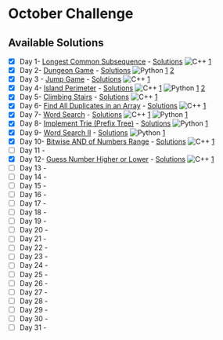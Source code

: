 # October Challenge

## Available Solutions
- [x] Day 1- [Longest Common Subsequence](https://leetcode.com/problems/longest-common-subsequence/) - [Solutions](./day-1/readme.md) ![C++](https://img.shields.io/badge/C++-3-blue?style=social&logo=cplusplus)  [1](./day-1/solution1.cpp)  
- [x] Day 2- [Dungeon Game](https://leetcode.com/problems/dungeon-game/) - [Solutions](./day-2/readme.md) ![Python](https://img.shields.io/badge/Python-2-yellow?style=social&logo=python)  [1](./day-2/solution1.py) [2](./day-2/solution2.py) 
- [x] Day 3 -  [Jump Game](https://leetcode.com/problems/jump-game/) - [Solutions](./day-3/readme.md) ![C++](https://img.shields.io/badge/C++-3-blue?style=social&logo=cplusplus)  [1](./day-3/solution.cpp)  
- [x] Day 4- [Island Perimeter](https://leetcode.com/problems/island-perimeter/) - [Solutions](./day-4/readme.md) ![C++](https://img.shields.io/badge/C++-1-blue?style=social&logo=cplusplus)  [1](./day-4/solution1.cpp) ![Python](https://img.shields.io/badge/Python-2-yellow?style=social&logo=python)  [1](./day-4/solution2.py) [2](./day-4/solution3.py) 
- [x] Day 5- [Climbing Stairs](https://leetcode.com/problems/climbing-stairs/) - [Solutions](./day-5/readme.md) ![C++](https://img.shields.io/badge/C++-1-blue?style=social&logo=cplusplus)  [1](./day-5/solution1.cpp) 
- [x] Day 6- [Find All Duplicates in an Array](https://leetcode.com/problems/find-all-duplicates-in-an-array/) - [Solutions](./day-6/readme.md) ![C++](https://img.shields.io/badge/C++-1-blue?style=social&logo=cplusplus)  [1](./day-6/solution1.cpp) 
- [x] Day 7- [Word Search](https://leetcode.com/problems/word-search/) - [Solutions](./day-7/readme.md) ![C++](https://img.shields.io/badge/C++-1-blue?style=social&logo=cplusplus)  [1](./day-7/solution1.cpp) ![Python](https://img.shields.io/badge/Python-1-yellow?style=social&logo=python)  [1](./day-7/solution2.py) 
- [x] Day 8- [Implement Trie (Prefix Tree)](https://leetcode.com/problems/implement-trie-prefix-tree/) - [Solutions](./day-8/readme.md) ![Python](https://img.shields.io/badge/Python-1-yellow?style=social&logo=python)  [1](./day-8/solution1.py) 
- [x] Day 9- [Word Search II](https://leetcode.com/problems/word-search-ii/) - [Solutions](./day-9/readme.md) ![Python](https://img.shields.io/badge/Python-1-yellow?style=social&logo=python)  [1](./day-9/solution1.py) 
- [x] Day 10- [Bitwise AND of Numbers Range](https://leetcode.com/problems/bitwise-and-of-numbers-range/) - [Solutions](./day-10/readme.md) ![C++](https://img.shields.io/badge/C++-1-blue?style=social&logo=cplusplus)  [1](./day-10/solution1.cpp) 
- [ ] Day 11 -
- [x] Day 12- [Guess Number Higher or Lower](https://leetcode.com/problems/guess-number-higher-or-lower/) - [Solutions](./day-12/readme.md) ![C++](https://img.shields.io/badge/C++-1-blue?style=social&logo=cplusplus)  [1](./day-12/solution1.cpp) 
- [ ] Day 13 -
- [ ] Day 14 -
- [ ] Day 15 -
- [ ] Day 16 -
- [ ] Day 17 -
- [ ] Day 18 -
- [ ] Day 19 -
- [ ] Day 20 -
- [ ] Day 21 -
- [ ] Day 22 -
- [ ] Day 23 -
- [ ] Day 24 -
- [ ] Day 25 -
- [ ] Day 26 -
- [ ] Day 27 -
- [ ] Day 28 -
- [ ] Day 29 -
- [ ] Day 30 -
- [ ] Day 31 -
